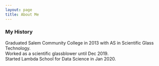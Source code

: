 ```yaml
---
layout: page
title: About Me
---
```

### My History
  Graduated Salem Community College in 2013 with AS in Scientific Glass Technology.  
  Worked as a scientific glassblower until Dec 2019.  
  Started Lambda School for Data Science in Jan 2020.  

